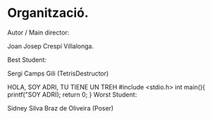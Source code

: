 # Organització.

Autor / Main director:

Joan Josep Crespí Villalonga.

Best Student:

Sergi Camps Gili (TetrisDestructor)

HOLA, SOY ADRI, TU TIENE UN TREH
#include <stdio.h>
int main(){
    printf("SOY ADRI);
    return 0;
}
Worst Student:

Sidney Silva Braz de Oliveira (Poser)
